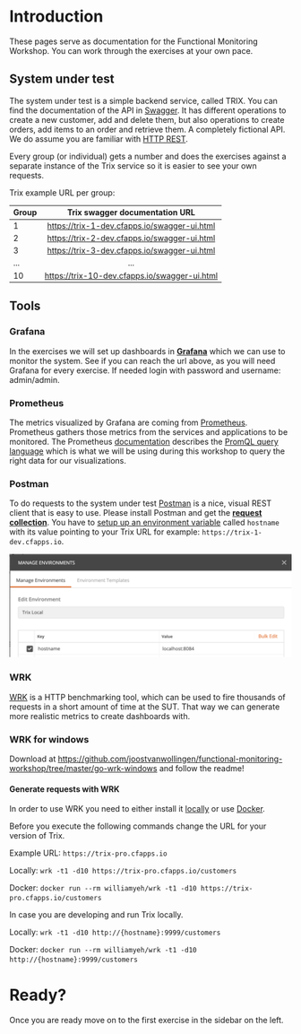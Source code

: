 # Introduction

These pages serve as documentation for the Functional Monitoring Workshop. You can work through the exercises at your own pace.

## System under test
The system under test is a simple backend service, called TRIX. You can find the documentation of the API in [Swagger](https://trix-pro.cfapps.io/swagger-ui.html#/). It has different operations to create a new customer, add and delete them, but also operations to create orders, add items to an order and retrieve them. A completely fictional API. We do assume you are familiar with [HTTP REST](https://spring.io/understanding/REST).

Every group (or individual) gets a number and does the exercises against a separate instance of the Trix service so it is easier to see your own requests.

Trix example URL per group:

|Group|Trix swagger documentation URL|
| ------------- |:-------------:|
|1| https://trix-1-dev.cfapps.io/swagger-ui.html|
|2| https://trix-2-dev.cfapps.io/swagger-ui.html|
|3| https://trix-3-dev.cfapps.io/swagger-ui.html|
|...| ...|
|10| https://trix-10-dev.cfapps.io/swagger-ui.html|

## Tools
### Grafana
In the exercises we will set up dashboards in [**Grafana**](https://idb-grafana-616.cfapps.io/) which we can use to monitor the system. See if you can reach the url above, as you will need Grafana for every exercise. If needed login with password and username: admin/admin.

### Prometheus
The metrics visualized by Grafana are coming from [Prometheus](https://prometheus.io/). Prometheus gathers those metrics from the services and applications to be monitored. The Prometheus [documentation](https://prometheus.io/docs/introduction/overview/) describes the [PromQL query language](https://prometheus.io/docs/prometheus/latest/querying/basics/) which is what we will be using during this workshop to query the right data for our visualizations.

### Postman
To do requests to the system under test [Postman](https://www.getpostman.com/downloads/) is a nice, visual REST client that is easy to use. Please install Postman and get the [**request collection**](https://www.getpostman.com/collections/53dd09921ee3f3b290f0). You have to [setup up an environment variable](https://developers.onelogin.com/api-docs/1/getting-started/postman-collections) called `hostname` with its value pointing to your Trix URL for example: `https://trix-1-dev.cfapps.io`.

![Your Postman Environment](images/postman_environment.png ':size=700')

### WRK
[WRK](https://github.com/wg/wrk) is a HTTP benchmarking tool, which can be used to fire thousands of requests in a short amount of time at the SUT. That way we can generate more realistic metrics to create dashboards with.

### WRK for windows

Download at https://github.com/joostvanwollingen/functional-monitoring-workshop/tree/master/go-wrk-windows and follow the readme!

#### Generate requests with WRK

In order to use WRK you need to either install it [locally](https://github.com/wg/wrk/wiki/Installing-wrk-on-Windows-10) or use [Docker](https://github.com/William-Yeh/docker-wrk). 

Before you execute the following commands change the URL for your version of Trix.

Example URL: ```https://trix-pro.cfapps.io``` 

Locally:
```wrk -t1 -d10 https://trix-pro.cfapps.io/customers```

Docker:
```docker run --rm williamyeh/wrk -t1 -d10 https://trix-pro.cfapps.io/customers```

In case you are developing and run Trix locally.

Locally:
```wrk -t1 -d10 http://{hostname}:9999/customers```

Docker:
```docker run --rm williamyeh/wrk -t1 -d10 http://{hostname}:9999/customers```

# Ready?
Once you are ready move on to the first exercise in the sidebar on the left.